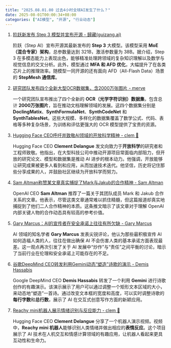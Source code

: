 ```yaml
---
title: "2025.08.01.00 过去4小时全球AI发生了什么？"
date: 2025-08-01T00:00:34+08:00
categories: ["AI模型", "开源", "行业动态"]
---
```


1. [阶跃新发布 Step 3 模型并宣布开源 - 歸藏(guizang.ai)](https://x.com/op7418/status/1950930964172914731)

   阶跃（Step AI）宣布开源其最新发布的 **Step 3** 大模型。该模型采用 **MoE（混合专家）架构**，总参数量达到 321B，激活参数量为 38B。据介绍，Step 3 在多模态能力上表现出色，能够精准处理跨领域的复杂知识理解以及数学与视觉信息的交叉分析。此外，模型通过 **MFA 和 AFD 优化**，大幅提升了在各类芯片上的推理效率。随模型一同开源的还有面向 AFD（All-Flash Data）场景的 **StepMesh 通信库**。

2. [研究团队发布四个全新大型OCR数据集，含2000万张图片 - merve](https://x.com/mervenoyann/status/1950939583807365562)

   一个研究团队宣布推出了四个全新的 **OCR（光学字符识别）数据集**，包含总计 **2000万张图片**，旨在推动文档理解领域的发展。这四个数据集分别是 **DoclingMatix**、**SynthFormulaNet**、**SynthCodeNet** 和 **SynthTablesNet**。这些大规模、多样化的数据集覆盖了数学公式、代码、表格等多种复杂场景，为训练和评估更强大的 OCR 模型提供了宝贵的资源。

3. [Hugging Face CEO呼吁并致敬AI领域的开放科学精神 - clem 🤗](https://x.com/ClementDelangue/status/1950927952641749194)

   Hugging Face CEO **Clement Delangue** 发文向致力于**开放科学**的研究者和工程师致敬。他指出，在大型科技公司中推动开源项目常面临内部阻力，但开放的研究论文、模型和数据集是推动 AI 进步的根本动力。他强调，开放能够让研究成果被更多人看到和应用，从而加速技术迭代。他坚信，历史将记住那些分享成果的人，并鼓励社区继续为开放科学而努力。

4. [Sam Altman称赞某文章真实捕捉了Mark与Jakub的合作精神 - Sam Altman](https://x.com/sama/status/1950936581810041143)

   OpenAI CEO **Sam Altman** 推荐了一篇关于其团队成员 Mark 和 Jakub 合作关系的文章。他表示，尽管这类文章通常难以抓住精髓，但这篇报道却真实地捕捉到了他们二人合作精神的本质。这条推文暗示了该文章对于理解 OpenAI 内部关键人物的合作动态具有较高的参考价值。

5. [Gary Marcus：AI的宣传者在安全承诺上往往有所欠缺 - Gary Marcus](https://x.com/GaryMarcus/status/1950932536600732129)

   AI 领域的知名学者 **Gary Marcus** 发表尖锐评论，他认为那些最积极宣传 AI 如何造福人类的人，往往在做出确保 AI 不会伤害人类的基本承诺方面表现最差。这一观点再次引发了关于 AI 发展中“炒作”与“责任”之间平衡的讨论，暗示了当前行业在伦理和安全承诺上可能存在的不足。

6. [谷歌DeepMind CEO转发利用Gemini动态“塑造”诗歌的演示 - Demis Hassabis](https://x.com/demishassabis/status/1950920675138453802)

   Google DeepMind CEO **Demis Hassabis** 转发了一个利用 **Gemini** 进行诗歌创作的有趣演示。该演示展示了用户可以通过调整一个矩形文本区域的大小，来动态地“塑造”一首诗。通过改变文本框的宽度和高度，可以实时调整诗歌的**每行字数**和**总行数**，展示了 AI 在交互式创意写作方面的新颖应用。

7. [Reachy mini机器人展示情绪识别与反应能力 - clem 🤗](https://x.com/ClementDelangue/status/1950912748763672701)

   Hugging Face CEO **Clement Delangue** 分享了一个机器人演示视频。视频中，**Reachy mini 机器人**能够识别人类情绪并做出相应的**表情反应**。这个项目展示了 AI 技术在人机交互和情感计算领域的有趣应用，让机器人看起来更具互动性和生命力。